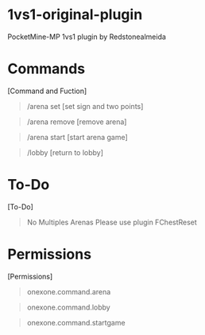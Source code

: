 # 1vs1-original-plugin
PocketMine-MP 1vs1 plugin by Redstonealmeida

# Commands
[Command and Fuction]
> /arena set [set sign and two points]

> /arena remove [remove arena]

> /arena start [start arena game]

> /lobby [return to lobby]


# To-Do
[To-Do]
> No Multiples Arenas
> Please use plugin FChestReset

# Permissions
[Permissions]
> onexone.command.arena

> onexone.command.lobby

> onexone.command.startgame
